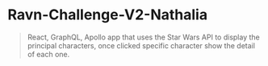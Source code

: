 # Ravn-Challenge-V2-Nathalia

> React, GraphQL, Apollo app that uses the Star Wars API to display the principal characters, once clicked specific character show the detail of each one.
